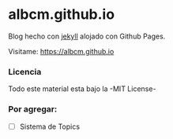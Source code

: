 # albcm.github.io

Blog hecho con [jekyll](http://jekyllrb.com)  alojado con Github Pages.

Visitame: https://albcm.github.io

### Licencia
Todo este material esta bajo la -MIT License-

### Por agregar:

- [ ] Sistema de Topics
